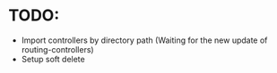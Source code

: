# TODO: 

- Import controllers by directory path (Waiting for the new update of routing-controllers)
- Setup soft delete
